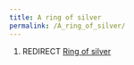 ```yaml
---
title: A ring of silver
permalink: /A_ring_of_silver/
---
```


1.  REDIRECT [Ring of silver](Ring_of_silver "wikilink")